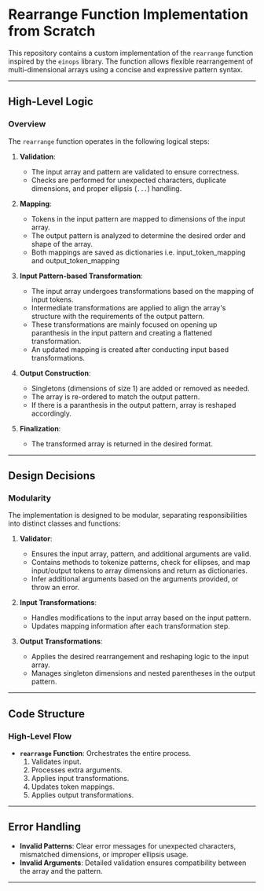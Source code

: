 # Rearrange Function Implementation from Scratch

This repository contains a custom implementation of the `rearrange` function inspired by the `einops` library. The function allows flexible rearrangement of multi-dimensional arrays using a concise and expressive pattern syntax.

---

## High-Level Logic

### Overview
The `rearrange` function operates in the following logical steps:

1. **Validation**:
   - The input array and pattern are validated to ensure correctness.
   - Checks are performed for unexpected characters, duplicate dimensions, and proper ellipsis (`...`) handling.

2. **Mapping**:
   - Tokens in the input pattern are mapped to dimensions of the input array.
   - The output pattern is analyzed to determine the desired order and shape of the array.
   - Both mappings are saved as dictionaries i.e. input_token_mapping and output_token_mapping

3. **Input Pattern-based Transformation**:
   - The input array undergoes transformations based on the mapping of input tokens.
   - Intermediate transformations are applied to align the array's structure with the requirements of the output pattern.
   - These transformations are mainly focused on opening up paranthesis in the input pattern and creating a flattened transformation.
   - An updated mapping is created after conducting input based transformations.

4. **Output Construction**:
   - Singletons (dimensions of size 1) are added or removed as needed.
   - The array is re-ordered to match the output pattern.
   - If there is a paranthesis in the output pattern, array is reshaped accordingly.
 
5. **Finalization**:
   - The transformed array is returned in the desired format.

---

## Design Decisions

### Modularity
The implementation is designed to be modular, separating responsibilities into distinct classes and functions:

1. **Validator**:
   - Ensures the input array, pattern, and additional arguments are valid.
   - Contains methods to tokenize patterns, check for ellipses, and map input/output tokens to array dimensions and return as dictionaries.
   - Infer additional arguments based on the arguments provided, or throw an error.

2. **Input Transformations**:
   - Handles modifications to the input array based on the input pattern.
   - Updates mapping information after each transformation step.

3. **Output Transformations**:
   - Applies the desired rearrangement and reshaping logic to the input array.
   - Manages singleton dimensions and nested parentheses in the output pattern.

---

## Code Structure

### High-Level Flow
- **`rearrange` Function**: Orchestrates the entire process.
  1. Validates input.
  2. Processes extra arguments.
  3. Applies input transformations.
  4. Updates token mappings.
  5. Applies output transformations.


---

## Error Handling
- **Invalid Patterns**: Clear error messages for unexpected characters, mismatched dimensions, or improper ellipsis usage.
- **Invalid Arguments**: Detailed validation ensures compatibility between the array and the pattern.

---